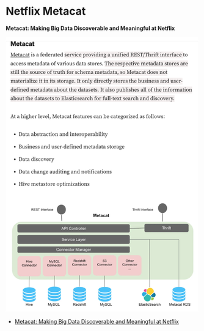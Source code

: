 # Netflix Metacat

**Metacat: Making Big Data Discoverable and Meaningful at Netflix**

<img src="../../_static/mlops/ch4_data_discovery/netflix_metacat.png"/>

- [Metacat: Making Big Data Discoverable and Meaningful at Netflix](https://netflixtechblog.com/metacat-making-big-data-discoverable-and-meaningful-at-netflix-56fb36a53520)
